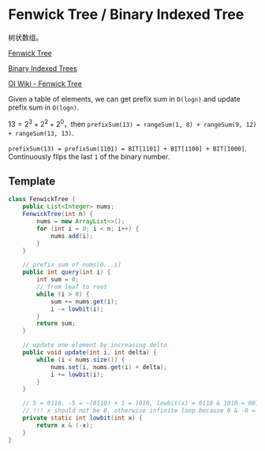 # Fenwick Tree / Binary Indexed Tree

树状数组。

[Fenwick Tree](https://en.wikipedia.org/wiki/Fenwick_tree)

[Binary Indexed Trees](https://www.topcoder.com/community/competitive-programming/tutorials/binary-indexed-trees)

[OI Wiki - Fenwick Tree](https://oi-wiki.org/ds/fenwick/)

Given a table of elements, we can get prefix sum in `O(logn)` and update prefix sum in `O(logn)`.


$13 = 2^3 + 2^2 + 2^0$，then `prefixSum(13) = rangeSum(1, 8) + rangeSum(9, 12) + rangeSum(13, 13)`.

`prefixSum(13) = prefixSum(1101) = BIT[1101] + BIT[1100] + BIT[1000]`. Continuously flips the last `1` of the binary number.

## Template

```java
class FenwickTree {
    public List<Integer> nums;
    FenwickTree(int n) {
        nums = new ArrayList<>();
        for (int i = 0; i < n; i++) {
            nums.add(i);
        }
    }

    // prefix sum of nums[0...i]
    public int query(int i) {
        int sum = 0;
        // from leaf to root
        while (i > 0) {
            sum += nums.get(i);
            i -= lowbit(i);
        }
        return sum;
    }

    // update one element by increasing delta
    public void update(int i, int delta) {
        while (i < nums.size()) {
            nums.set(i, nums.get(i) + delta);
            i += lowbit(i);
        }
    }

    // 5 = 0110, -5 = ~(0110) + 1 = 1010, lowbit(x) = 0110 & 1010 = 0010
    // !!! x should not be 0, otherwise infinite loop because 0 & -0 = 0
    private static int lowbit(int x) {
        return x & (-x);
    }
}
```